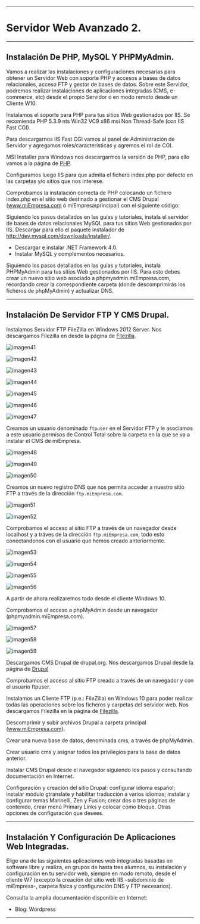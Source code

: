 ___

# **Servidor Web Avanzado 2.**

---

## **Instalación De PHP, MySQL Y PHPMyAdmin.**

Vamos a realizar las instalaciones y configuraciones necesarias para obtener un Servidor Web con soporte PHP y accesos a bases de datos relacionales, acceso FTP y gestor de bases de datos. Sobre este Servidor, podremos realizar instalaciones de aplicaciones integradas (CMS, e-commerce, etc) desde el propio Servidor o en modo remoto desde un Cliente W10.

Instalamos el soporte para PHP para tus sitios Web gestionados por IIS. Se recomienda PHP 5.3.9 nts Win32 VC9 x86 msi Non Thread-Safe (con IIS Fast CGI).

Para descargarnos IIS Fast CGI vamos al panel de Administración de Servidor y agregamos roles/características y agremos el rol de CGI.

MSI Installer para Windows nos descargarmos la versión de PHP, para ello vamos a la página de [PHP](windows.php.net/downloads/releases/archives).

Configuramos luego IIS para que admita el fichero index.php por defecto en las carpetas y/o sitios que nos interese.

Comprobamos la instalación correcta de PHP colocando un fichero index.php en el sitio web destinado a gestionar el CMS Drupal (www.miEmpresa.com ó miEmpresa\principal) con el siguiente código: <?php phpinfo(); ?>

Siguiendo los pasos detallados en las guías y tutoriales, instala el servidor de bases de datos relacionales MySQL para tus sitios Web gestionados por IIS. Descargar para ello el paquete instalador de http://dev.mysql.com/downloads/installer/.
* Descargar e instalar .NET Framework 4.0.
* Instalar MySQL y complementos necesarios.

Siguiendo los pasos detallados en las guías y tutoriales, instala PHPMyAdmin para tus sitios Web gestionados por IIS. Para esto debes crear un nuevo sitio web asociado a phpmyadmin.miEmpresa.com, recordando crear la correspondiente carpeta (donde descomprimirás los ficheros de phpMyAdmin) y actualizar DNS.

---

## **Instalación De Servidor FTP Y CMS Drupal.**

Instalamos Servidor FTP FileZilla en Windows 2012 Server. Nos descargamos Filezilla en desde la página de [Filezilla](http://filezilla-project.org/download.php?type=server).

![imagen41](./images/servidor_web_avanzado_2/41.png)

![imagen42](./images/servidor_web_avanzado_2/42.png)

![imagen43](./images/servidor_web_avanzado_2/43.png)

![imagen44](./images/servidor_web_avanzado_2/44.png)

![imagen45](./images/servidor_web_avanzado_2/45.png)

![imagen46](./images/servidor_web_avanzado_2/46.png)

![imagen47](./images/servidor_web_avanzado_2/47.png)

Creamos un usuario denominado `ftpuser` en el Servidor FTP y le asociamos a este usuario permisos de Control Total sobre la carpeta en la que se va a instalar el CMS de miEmpresa.

![imagen48](./images/servidor_web_avanzado_2/48.png)

![imagen49](./images/servidor_web_avanzado_2/49.png)

![imagen50](./images/servidor_web_avanzado_2/50.png)

Creamos un nuevo registro DNS que nos permita acceder a nuestro sitio FTP a través de la dirección `ftp.miEmpresa.com`.

![imagen51](./images/servidor_web_avanzado_2/51.png)

![imagen52](./images/servidor_web_avanzado_2/52.png)

Comprobamos el acceso al sitio FTP a través de un navegador desde localhost y a tráves de la dirección `ftp.miEmpresa.com`, todo esto conectandonos con el usuario que hemos creado anteriormente.

![imagen53](./images/servidor_web_avanzado_2/53.png)

![imagen54](./images/servidor_web_avanzado_2/54.png)

![imagen55](./images/servidor_web_avanzado_2/55.png)

![imagen56](./images/servidor_web_avanzado_2/56.png)

A partir de ahora realizaremos todo desde el cliente Windows 10.

Comprobamos el acceso a phpMyAdmin desde un navegador (phpmyadmin.miEmpresa.com).

![imagen57](./images/servidor_web_avanzado_2/57.png)

![imagen58](./images/servidor_web_avanzado_2/58.png)

![imagen59](./images/servidor_web_avanzado_2/59.png)

Descargamos CMS Drupal de drupal.org. Nos descargamos Drupal desde la página de [Drupal](http://drupal.org/project/drupal)

Comprobamos el acceso al sitio FTP creado a través de un navegador y con el usuario ftpuser.

Instalamos un Cliente FTP (p.e.: FileZilla) en Windows 10 para poder realizar todas las operaciones sobre los ficheros y carpetas del servidor web. Nos descargamos Filezilla en la página de [Filezilla](http://filezilla-project.org/download.php?type=client).

Descomprimir y subir archivos Drupal a carpeta principal (www.miEmpresa.com).

Crear una nueva base de datos, denominada cms, a través de phpMyAdmin.

Crear usuario cms y asignar todos los privilegios para la base de datos anterior.

Instalar CMS Drupal desde el navegador siguiendo los pasos y consultando documentación en Internet.

Configuración y creación del sitio Drupal: configurar idioma español; instalar módulo gtranslate y habilitar traducción a varios idiomas; instalar y configurar temas Marinelli, Zen y Fusion; crear dos o tres páginas de contenido, crear menú Primary Links y colocar como bloque. Otras opciones de configuración que desees.

---

## **Instalación Y Configuración De Aplicaciones Web Integradas.**

Elige una de las siguientes aplicaciones web integradas basadas en software libre y realiza, en grupos de hasta tres alumnos, su instalación y configuración en tu servidor web, siempre en modo remoto, desde el cliente W7 (excepto la creación del sitio web IIS –subdominio de miEmpresa-, carpeta física y configuración DNS y FTP necesarios).

Consulta la amplia documentación disponible en Internet:

* Blog: Wordpress

---

